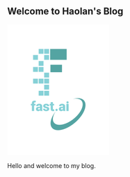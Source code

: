 ## Welcome to Haolan's Blog



  ![Image of fast.ai logo](images/logo.png)
 



  Hello and welcome to my blog. 



